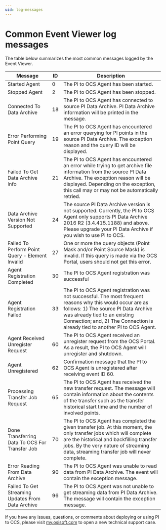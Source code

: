 ```yaml
---
uid: log-messages
---
```


# Common Event Viewer log messages

The table below summarizes the most common messages logged by the Event Viewer.


Message | ID   | Description
---------|----------|---------
 Started Agent | 0 | The PI to OCS Agent has been started.
 Stopped Agent | 2 | The PI to OCS Agent has been stopped.
 Connected To Data Archive | 18 | The PI to OCS Agent has connected to source PI Data Archive. PI Data Archive information will be printed in the message.
 Error Performing Point Query | 19 | The PI to OCS Agent has encountered an error querying for PI points in the source PI Data Archive. The exception reason and the query ID will be displayed.
Failed To Get Data Archive Info | 21 | The PI to OCS Agent has encountered an error while trying to get archive file information from the source PI Data Archive. The exception reason will be displayed. Depending on the exception, this call may or may not be automatically retried.
Data Archive Version Not Supported | 24 | The source PI Data Archive version is not supported. Currently, the PI to OCS Agent only supports PI Data Archive 2016 R2 (3.4.415.1188) and above. Please upgrade your PI Data Archive if you wish to use PI to OCS.
Failed To Perform Point Query - Element Invalid | 27 | One or more the query objects (Point Mask and/or Point Source Mask) is invalid. If this query is made via the OCS Portal, users should not get this error.
Agent Registration Completed | 30 | The PI to OCS Agent registration was successful
Agent Registration Failed | 33 | The PI to OCS Agent registration was not successful. The most frequent reasons why this would occur are as follows: 1) The source PI Data Archive was already tied to an existing Connection; and, 2) 	The Connection is already tied to another PI to OCS Agent.
Agent Received Unregister Request | 60 | The PI to OCS Agent received an unregister request from the OCS Portal. As a result, the PI to OCS Agent will unregister and shutdown.
Agent Unregistered | 62 | Confirmation message that the PI to OCS Agent is unregistered after receiving event ID 60.
Processing Transfer Job Request | 65 | The PI to OCS Agent has received the new transfer request. The message will contain information about the contents of the transfer such as the transfer historical start time and the number of involved points.
Done Transferring Data To OCS For Transfer Job | 70 | The PI to OCS Agent has completed the given transfer job. At this moment, the only transfer jobs which will complete are the historical and backfilling transfer jobs. By the very nature of streaming data, streaming transfer job will never complete.
Error Reading From Data Archive | 90 | The PI to OCS Agent was unable to read data from PI Data Archive. The event will contain the exception message.
Failed To Get Streaming Updates From Data Archive | 96 | The PI to OCS Agent was not unable to get streaming data from PI Data Archive. The message will contain the exception message.

If you have any issues, questions, or comments about deploying or using PI to OCS, please visit [my.osisoft.com](https://my.osisoft.com/) to open a new technical support case.
